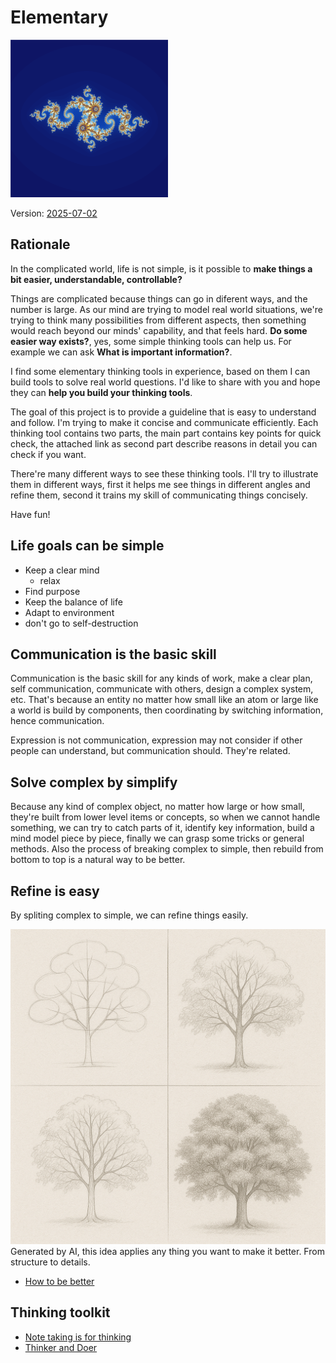 # Elementary

<img src="./Julia_set.png" alt="Alt Text" style="width:50%; height:auto;">


Version: [2025-07-02](https://kaimingtao.github.io/Elementary/)

## Rationale

In the complicated world, life is not simple, is it possible to **make things a bit easier, understandable, controllable?**

Things are complicated because things can go in diferent ways, and the number is large. As our mind are trying to model real world situations, we're trying to think many possibilities from different aspects, then something would reach beyond our minds' capability, and that feels hard. **Do some easier way exists?**, yes, some simple thinking tools can help us. For example we can ask **What is important information?**.

I find some elementary thinking tools in experience, based on them I can build tools to solve real world questions. I'd like to share with you and hope they can **help you build your thinking tools**.

The goal of this project is to provide a guideline that is easy to understand and follow. I'm trying to make it concise and communicate efficiently. Each thinking tool contains two parts, the main part contains key points for quick check, the attached link as second part describe reasons in detail you can check if you want.

There're many different ways to see these thinking tools. I'll try to illustrate them in different ways, first it helps me see things in different angles and refine them, second it trains my skill of communicating things concisely.

Have fun!


## Life goals can be simple

- Keep a clear mind
    - relax
- Find purpose
- Keep the balance of life
- Adapt to environment
- don't go to self-destruction

## Communication is the basic skill

Communication is the basic skill for any kinds of work, make a clear plan, self communication, communicate with others, design a complex system, etc. That's because an entity no matter how small like an atom or large like a world is build by components, then coordinating by switching information, hence communication.

Expression is not communication, expression may not consider if other people can understand, but communication should. They're related.

## Solve complex by simplify

Because any kind of complex object, no matter how large or how small, they're built from lower level items or concepts, so when we cannot handle something, we can try to catch parts of it, identify key information, build a mind model piece by piece, finally we can grasp some tricks or general methods. Also the process of breaking complex to simple, then rebuild from bottom to top is a natural way to be better.

## Refine is easy

By spliting complex to simple, we can refine things easily.

![Refinement](refinement.png)
Generated by AI, this idea applies any thing you want to make it better. From structure to details.

- [How to be better](./how-to-be-better/how-to-be-better.md)


## Thinking toolkit

- [Note taking is for thinking](./Note-taking-is-for-thinking.md)
- [Thinker and Doer](./thinker-and-doer/thinker-and-doer.md)
